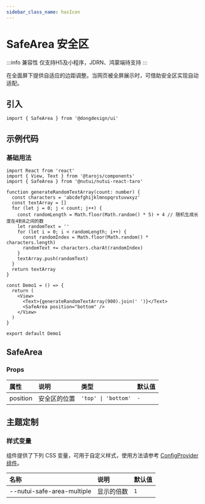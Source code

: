 ```yaml
---
sidebar_class_name: hasIcon
---
```


# SafeArea 安全区

:::info 兼容性
仅支持H5及小程序，JDRN、鸿蒙端待支持
:::

在全面屏下提供自适应的边距调整。当网页被全屏展示时，可借助安全区实现自动适配。

## 引入

```tsx
import { SafeArea } from '@dongdesign/ui'
```

## 示例代码

### 基础用法

```tsx
import React from 'react'
import { View, Text } from '@tarojs/components'
import { SafeArea } from '@nutui/nutui-react-taro'

function generateRandomTextArray(count: number) {
  const characters = 'abcdefghijklmnopqrstuvwxyz'
  const textArray = []
  for (let j = 0; j < count; j++) {
    const randomLength = Math.floor(Math.random() * 5) + 4 // 随机生成长度在4到8之间的数
    let randomText = ''
    for (let i = 0; i < randomLength; i++) {
      const randomIndex = Math.floor(Math.random() * characters.length)
      randomText += characters.charAt(randomIndex)
    }
    textArray.push(randomText)
  }
  return textArray
}

const Demo1 = () => {
  return (
    <View>
      <Text>{generateRandomTextArray(900).join(' ')}</Text>
      <SafeArea position="bottom" />
    </View>
  )
}

export default Demo1
```

## SafeArea

### Props

| 属性 | 说明 | 类型 | 默认值 |
| :--- | :--- | :--- | :--- |
| position | 安全区的位置 | `'top' \| 'bottom'` | `-` |

## 主题定制

### 样式变量

组件提供了下列 CSS 变量，可用于自定义样式，使用方法请参考 [ConfigProvider 组件](#/zh-CN/component/configprovider)。

| 名称 | 说明 | 默认值 |
| :--- | :--- | :--- |
| \--nutui-safe-area-multiple | 显示的倍数 | `1` |
